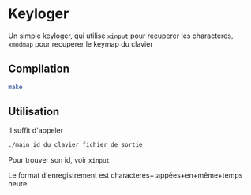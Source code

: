 # Keyloger
Un simple keyloger, qui utilise ```xinput``` pour recuperer les characteres, ```xmodmap``` pour recuperer le keymap du clavier
## Compilation
```bash
make
```
## Utilisation
Il suffit d'appeler 
```bash
./main id_du_clavier fichier_de_sortie
```
Pour trouver son id, voir ```xinput```

Le format d'enregistrement est characteres+tappées+en+même+temps heure
